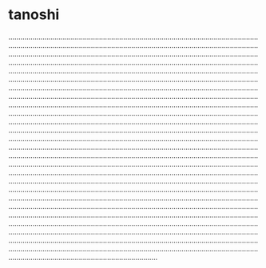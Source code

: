 # tanoshi

..................................................................................................................................................................................................................................................................................................................................................................................................................................................................................................................................................................................................................................................................................................................................................................................................................................................................................................................................................................................................................................................................................................................................................................................................................................................................................................................................................................................................................................................................................................................................................................................................................................................................................................................................................................................................................................................................................................................................................................................................................................................................................................................................................................................................................................................................................................................................................................................................................................................................................................................................................................................................................................................................................................................................................................................................................................................................................................................................................................................................................................................................................................................................................................................................................................................................................................................................................................................................................................
